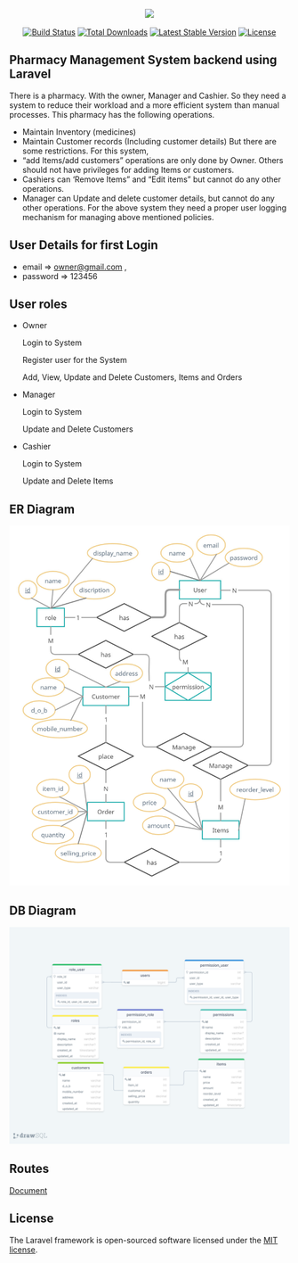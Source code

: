 <p align="center"><a href="https://laravel.com" target="_blank"><img src="https://raw.githubusercontent.com/laravel/art/master/logo-lockup/5%20SVG/2%20CMYK/1%20Full%20Color/laravel-logolockup-cmyk-red.svg" width="400"></a></p>

<p align="center">
<a href="https://travis-ci.org/laravel/framework"><img src="https://travis-ci.org/laravel/framework.svg" alt="Build Status"></a>
<a href="https://packagist.org/packages/laravel/framework"><img src="https://img.shields.io/packagist/dt/laravel/framework" alt="Total Downloads"></a>
<a href="https://packagist.org/packages/laravel/framework"><img src="https://img.shields.io/packagist/v/laravel/framework" alt="Latest Stable Version"></a>
<a href="https://packagist.org/packages/laravel/framework"><img src="https://img.shields.io/packagist/l/laravel/framework" alt="License"></a>
</p>

## Pharmacy Management System backend using Laravel

There is a pharmacy. With the owner, Manager and Cashier. So they need a system to 
reduce their workload and a more efficient system than manual processes. This pharmacy 
has the following operations. 
-  Maintain Inventory (medicines) 
-  Maintain Customer records (Including customer details) 
But there are some restrictions. For this system, 
-  “add Items/add customers” operations are only done by Owner. Others should not 
have privileges for adding Items or customers. 
-  Cashiers can ‘Remove Items” and “Edit items” but cannot do any other operations. 
-  Manager can Update and delete customer details, but cannot do any other operations. 
For the above system they need a proper user logging mechanism for managing above 
mentioned policies.

## User Details for first Login
- email => owner@gmail.com ,
- password => 123456


## User roles
- Owner
  <p>Login to System</p>
  <p>Register user for the System</p>
  <p>Add, View, Update and Delete Customers, Items and Orders</p>
 
- Manager
  <p>Login to System</p>
  <p>Update and Delete Customers</p>
  
- Cashier
  <p>Login to System</p>
  <p>Update and Delete Items</p>

## ER Diagram
<p align="center"><img src="/ER diagram original.jpg" width="600"></p>

## DB Diagram
<p align="center"><img src="/DB diagram original.png" width="600"></p>

## Routes
<a href="/Assessment org.pdf"><p>Document</p></a>

## License

The Laravel framework is open-sourced software licensed under the [MIT license](https://opensource.org/licenses/MIT).
